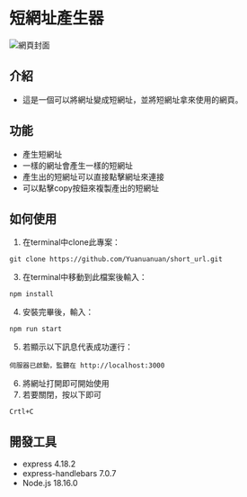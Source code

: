 # 短網址產生器
![網頁封面](/public/image)
## 介紹
- 這是一個可以將網址變成短網址，並將短網址拿來使用的網頁。
## 功能
- 產生短網址
- 一樣的網址會產生一樣的短網址
- 產生出的短網址可以直接點擊網址來連接
- 可以點擊copy按鈕來複製產出的短網址
## 如何使用
1. 在terminal中clone此專案：
```
git clone https://github.com/Yuanuanuan/short_url.git
```
3. 在terminal中移動到此檔案後輸入：
```
npm install
```
4. 安裝完畢後，輸入：
```
npm run start
```
5. 若顯示以下訊息代表成功運行：
```
伺服器已啟動，監聽在 http://localhost:3000
```
6. 將網址打開即可開始使用
7. 若要關閉，按以下即可
```
Crtl+C
```
## 開發工具
- express 4.18.2
- express-handlebars 7.0.7
- Node.js 18.16.0
